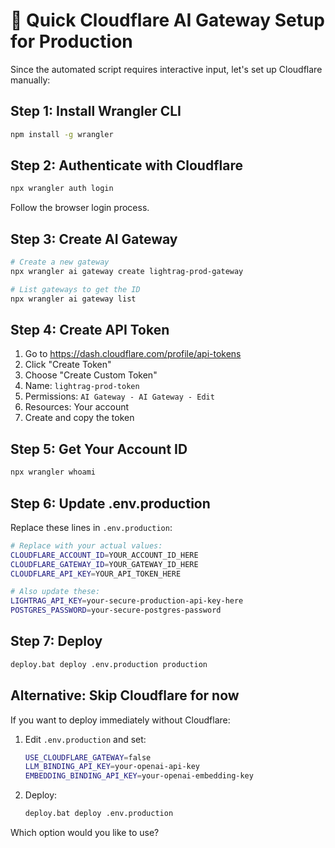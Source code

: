 # 🚀 Quick Cloudflare AI Gateway Setup for Production

Since the automated script requires interactive input, let's set up Cloudflare manually:

## Step 1: Install Wrangler CLI

```bash
npm install -g wrangler
```

## Step 2: Authenticate with Cloudflare

```bash
npx wrangler auth login
```

Follow the browser login process.

## Step 3: Create AI Gateway

```bash
# Create a new gateway
npx wrangler ai gateway create lightrag-prod-gateway

# List gateways to get the ID
npx wrangler ai gateway list
```

## Step 4: Create API Token

1. Go to https://dash.cloudflare.com/profile/api-tokens
2. Click "Create Token"
3. Choose "Create Custom Token"
4. Name: `lightrag-prod-token`
5. Permissions: `AI Gateway - AI Gateway - Edit`
6. Resources: Your account
7. Create and copy the token

## Step 5: Get Your Account ID

```bash
npx wrangler whoami
```

## Step 6: Update .env.production

Replace these lines in `.env.production`:

```bash
# Replace with your actual values:
CLOUDFLARE_ACCOUNT_ID=YOUR_ACCOUNT_ID_HERE
CLOUDFLARE_GATEWAY_ID=YOUR_GATEWAY_ID_HERE
CLOUDFLARE_API_KEY=YOUR_API_TOKEN_HERE

# Also update these:
LIGHTRAG_API_KEY=your-secure-production-api-key-here
POSTGRES_PASSWORD=your-secure-postgres-password
```

## Step 7: Deploy

```bash
deploy.bat deploy .env.production production
```

## Alternative: Skip Cloudflare for now

If you want to deploy immediately without Cloudflare:

1. Edit `.env.production` and set:
   ```bash
   USE_CLOUDFLARE_GATEWAY=false
   LLM_BINDING_API_KEY=your-openai-api-key
   EMBEDDING_BINDING_API_KEY=your-openai-embedding-key
   ```

2. Deploy:
   ```bash
   deploy.bat deploy .env.production
   ```

Which option would you like to use?
